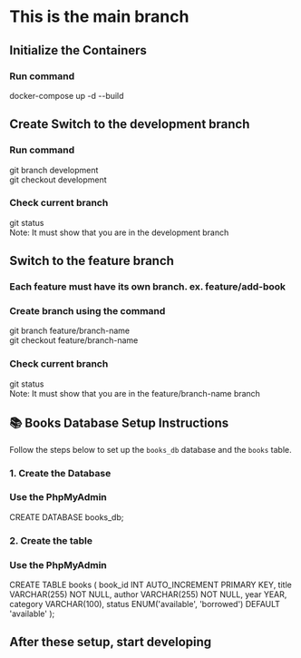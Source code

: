 # This is the main branch

## Initialize the Containers

### Run command

docker-compose up -d --build

## Create Switch to the development branch

### Run command

git branch development <br>
git checkout development

### Check current branch

git status <br>
Note: It must show that you are in the development branch

## Switch to the feature branch

### Each feature must have its own branch. ex. feature/add-book

### Create branch using the command

git branch feature/branch-name <br>
git checkout feature/branch-name

### Check current branch

git status <br>
Note: It must show that you are in the feature/branch-name branch

## 📚 Books Database Setup Instructions

Follow the steps below to set up the `books_db` database and the `books` table.

### 1. Create the Database

### Use the PhpMyAdmin

CREATE DATABASE books_db;

### 2. Create the table

### Use the PhpMyAdmin

CREATE TABLE books (
book_id INT AUTO_INCREMENT PRIMARY KEY,
title VARCHAR(255) NOT NULL,
author VARCHAR(255) NOT NULL,
year YEAR,
category VARCHAR(100),
status ENUM('available', 'borrowed') DEFAULT 'available'
);

## After these setup, start developing
